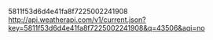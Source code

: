 5811f53d6d4e41fa8f7225002241908
http://api.weatherapi.com/v1/current.json?key=5811f53d6d4e41fa8f7225002241908&q=43506&aqi=no
